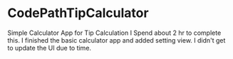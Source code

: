 # CodePathTipCalculator
Simple Calculator App for Tip Calculation 
I Spend about 2 hr to complete this. I finished the basic calculator app and added setting view. I didn't get to update the UI due to time. 
